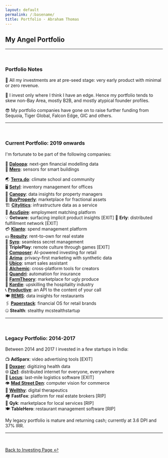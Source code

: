 ```yaml
---
layout: default
permalink: /:basename/
title: Portfolio · Abraham Thomas
---
```


## My Angel Portfolio

----

<br/>

### Portfolio Notes

🌱 All my investments are at pre-seed stage: very early product with minimal or zero revenue.

🎯 I invest only where I think I have an edge.  Hence my portfolio tends to skew non-Bay Area, mostly B2B, and mostly atypical founder profiles.  

<!-- 🧭 I invest my own money.  This gives me a very different objective function from many (most?) startup investors.-->

😎 My portfolio companies have gone on to raise further funding from Sequoia, Tiger Global, Falcon Edge, GIC and others. 

----

<br/>

### Current Portfolio: 2019 onwards

I'm fortunate to be part of the following companies:

🧠 **[Daloopa](https://www.daloopa.com)**: next-gen financial modelling data  
🏢 **[Mero](https://mero.co)**: sensors for smart buildings  
<!--🛰 **[Pixxel](https://www.pixxel.space)**: hyper-spectral imaging satellites  -->
🌏 **[Terra.do](https://terra.do)**: climate school and community  
🖥️ **[Setyl](https://www.setyl.com)**: inventory management for offices  
🏫 **[Canopy](https://www.canopyanalytics.com)**: data insights for property managers  
🏡 **[BuyProperly](https://buyproperly.ca)**: marketplace for fractional assets  
🏗️ **[Citylitics](https://citylitics.com)**: infrastructure data as a service  
🤝 **[AcuSpire](https://acuspire.ai)**: employment matching platform  
💡 **Getware**: surfacing implicit product insights  [EXIT]
🚚 **Erly**: distributed fulfillment network [EXIT]  
💳 **[Klanto](https://www.klanto.com)**: spend management platform  
💵 **[Requity](https://www.requityhomes.com)**: rent-to-own for real estate  
🙊 **[Syro](https://www.syro.com)**: seamless secret management  
🎲 **TriplePlay**: remote culture through games [EXIT]  
🎼 **[Composer](https://www.composer.trade)**: AI-powered investing for retail  
🛒 **[Arima](https://www.arimadata.com)**: privacy-first marketing with synthetic data   
📧 **[Ubico](https://www.ubico.io)**: smart sales assistant  
🎥 **[Alchemic](https://www.alchemic.ca)**: cross-platform tools for creators  
🤖 **[Quandri](https://quandri.io)**: automation for insurance  
🍅 **[FarmTheory](https://www.farmtheory.in/home)**: marketplace for ugly produce  
🏩 **[Kordie](https://www.kordie.com)**: upskilling the hospitality industry  
📞 **[Productive](https://productive.ai/)**: an API to the content of your call  
🍽️ **[REMS](https://www.remshospitality.com)**: data insights for restaurants   
🖇️ **[Paperstack](https://www.paperstack.ai)**: financial OS for retail brands  
🤐 **Stealth**: stealthy mcstealthstartup  

<!-- For a more detailed description of these companies and why I invested, [click here](/portfolio-detailed).-->

----

<br/>

### Legacy Portfolio: 2014-2017

Between 2014 and 2017 I invested in a few startups in India:

📺 **AdSparx**: video advertising tools [EXIT]  
🔬 **[Doxper](http://doxper.com)**: digitizing health data  
🌐 **[i2e1](https://i2e1.com)**: distributed internet for everyone, everywhere  
🚛 **[Locus](https://locus.sh)**: last-mile logistics software [EXIT]  
👁️ **[Mad Street Den](https://www.madstreetden.com)**: computer vision for commerce  
💊 **[Wellthy](https://wellthytherapeutics.com)**: digital therapeutics  
🏘️ **FastFox**: platform for real estate brokers [RIP]  
🧰 **Qyk**: marketplace for local services [RIP]  
🍽 **TableHero**: restaurant management software [RIP]  

My legacy portfolio is mature and returning cash; currently at 3.6 DPI and 37% IRR.

----

<br/>

[Back to Investing Page ↩](/investing)



<!--
In addition to investing directly in startups, I am an LP in and advisor to [GrowX Ventures](http://www.growxventures.com/), who I believe to be India's best seed-stage venture capital firm.  
-->

<br/>
<br/>